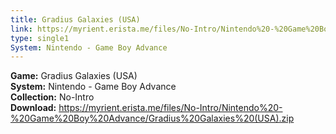 ```yaml
---
title: Gradius Galaxies (USA)
link: https://myrient.erista.me/files/No-Intro/Nintendo%20-%20Game%20Boy%20Advance/Gradius%20Galaxies%20(USA).zip
type: single1
System: Nintendo - Game Boy Advance
---
```

<b>Game:</b> Gradius Galaxies (USA)<br>
<b>System:</b> Nintendo - Game Boy Advance<br>
<b>Collection:</b> No-Intro<br>
<b>Download:</b> https://myrient.erista.me/files/No-Intro/Nintendo%20-%20Game%20Boy%20Advance/Gradius%20Galaxies%20(USA).zip